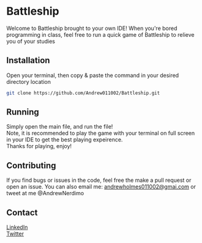# Battleship

Welcome to Battleship brought to your own IDE! When you're bored programming in class, feel free to run a quick game of Battleship to relieve you of your studies

## Installation

Open your terminal, then copy & paste the command in your desired directory location

```bash
git clone https://github.com/Andrew011002/Battleship.git
```

## Running
Simply open the main file, and run the file! <br />
Note, it is recommended to play the game with your terminal on full screen in your IDE to get the best playing expeirence. <br /> 
Thanks for playing, enjoy!

## Contributing
If you find bugs or issues in the code, feel free the make a pull request or open an issue. You can also email me: andrewholmes011002@gmai.com or tweet at me @AndrewNerdimo

## Contact
[LinkedIn](https://www.linkedin.com/in/andrewmicholmes/) <br />
[Twitter](https://twitter.com/AndrewNerdimo)

